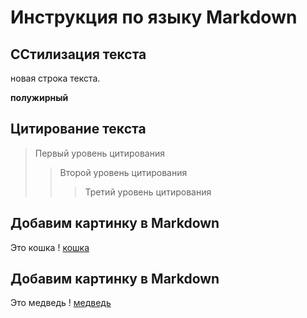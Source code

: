 # Инструкция по языку Markdown

## CСтилизация текста

новая строка текста.

**полужирный**

## Цитирование текста
> Первый уровень цитирования
>> Второй уровень цитирования
>>> Третий уровень цитирования

## Добавим картинку в Markdown
Это кошка
! [кошка](cat.jpg)

## Добавим картинку в Markdown
Это медведь
! [медведь](bear.jpg)
